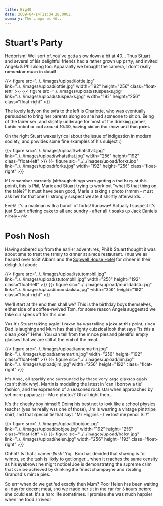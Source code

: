 ```yaml
---
title: Big40
date: 2009-04-14T11:34:28.000Z
summary: The chaps at 40..
---
```

Stuart's Party
===============

Hedonism! Well sort of, you've gotta slow down a bit at 40... Thus
Stuart and several of his delightful friends had a rather grown up
party, and invited Angela & Phil along too. Apparantly we brought the
camera, I don't really remember much in detail!

{{< figure src="../../images/upload/lottie.jpg"
  link="../../images/upload/lottie.jpg" width="192" height="256"
  class="float-left" >}}
{{< figure src="../../images/upload/stuspeaks.jpg"
  link="../../images/upload/stuspeaks.jpg" width="192" height="256"
  class="float-right" >}}

The lovely lady on the sofa to the left is Charlotte, who was eventually
persuaded to bring her parents along so she had someone to sit on. Being
of the fairer sex, and slightly underage for most of the drinking games,
Lottie retied to bed around 10:30, having stolen the show until that point.

On the right Stuart waxes lyrical about the issue of indigestion in modern
society, and provides some fine examples of his subject :)

<div class="float-clear"/>

{{< figure src="../../images/upload/whatsthat.jpg"
  link="../../images/upload/whatsthat.jpg" width="256" height="192"
  class="float-left" >}}
{{< figure src="../../images/upload/forks.jpg"
  link="../../images/upload/forks.jpg" width="192" height="256"
  class="float-right" >}}

If I remember correctly (although things were getting a tad hazy at this
point), this is Phil, Marie and Stuart trying to work out "what IS that
thing on the table?" It must have been good, Marie is taking a photo
(hmmn - must ask her for that one!) I strongly suspect we ate it shortly
afterwards...

Eeek! It's a madman with a bunch of forks! Runaway! Actually I suspect
it's just Stuart offering cake to all and sundry - after all it soaks
up Jack Daniels nicely - *hic*

<div class="float-clear"/>

Posh Nosh
=========

Having sobered up from the earlier adventures, Phil & Stuart thought it
was about time to treat the family to dinner at a nice restaurant. Thus
we all headed over to St Albans and the
[Sopwell House Hotel](http://www.sopwellhouse.co.uk/) for dinner in their
delightful abode.

{{< figure src="../../images/upload/stutomphil.jpg"
  link="../../images/upload/stutomphil.jpg" width="256" height="192"
  class="float-left" >}}
{{< figure src="../../images/upload/mumdadstu.jpg"
  link="../../images/upload/mumdadstu.jpg" width="256" height="192"
  class="float-right" >}}

We'll start at the end then shall we? This is the birthday boys
themselves, either side of a coffee-revived Tom, for some reason Angela
suggested we take our specs off for this one.

Yes it's Stuart talking again! I rekon he was telling a joke at this
point, since Dad is laughing and Mum has that slighty quizzical look
that says "is this a clean joke?" Hehe. You can tell from the mince
pies and plentiful empty glasses that we are still at the end of the
meal.

<div class="float-clear"/>

{{< figure src="../../images/upload/annemartin.jpg"
  link="../../images/upload/annemartin.jpg" width="256" height="192"
  class="float-left" >}}
{{< figure src="../../images/upload/jim.jpg"
  link="../../images/upload/jim.jpg" width="256" height="192"
  class="float-right" >}}

It's Anne, all sparkly and surrounded by those very large glasses again
(can't think why). Martin is modelling the latest in 'can I borrow a
tie' fashion, and the expression of a seasoned rock star when
approached by yet more paparazzi - More photos? Oh all right then...

It's the cheeky boy himself! Doing his best not to look like a school
physics teacher (yes he really was one of those), Jim is wearing a
vintage pinstripe shirt, and that special tie that says "Mr Higgins -
I've lost me pencil Sir!"

<div class="float-clear"/>

{{< figure src="../../images/upload/bobjoe.jpg"
  link="../../images/upload/bobjoe.jpg" width="192" height="256"
  class="float-left" >}}
{{< figure src="../../images/upload/helen.jpg"
  link="../../images/upload/helen.jpg" width="256" height="192"
  class="float-right" >}}

Ohhhh! Is that a camer-*flash!* Yup. Bob has decided that shaving is
for wimps, so the tash is likely to get longer... when it reaches the
same density as his eyebrows he might notice! Joe is demonstrating the
supreme calm that can be achieved by drinking the finest champagne and
stealing Grandad's mince pies.

So errr when do we get fed exactly then Mum? Poor Helen has been waiting
all day for decent meal, and we made her sit in the car for 3 hours
before she could eat. It's a hard life sometimes. I promise she was
much happier when the food arrived!
